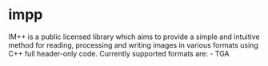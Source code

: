 # impp
IM++ is a public licensed library which aims to provide a simple and intuitive method for reading, processing and writing images in various formats using C++ full header-only code.
Currently supported formats are: - TGA
